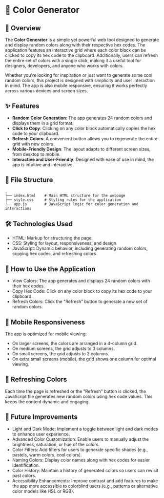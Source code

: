 # 🎨 Color Generator

## 📖 Overview

The **Color Generator** is a simple yet powerful web tool designed to generate and display random colors along with their respective hex codes. The application features an interactive grid where each color block can be clicked to copy its hex code to the clipboard. Additionally, users can refresh the entire set of colors with a single click, making it a useful tool for designers, developers, and anyone who works with colors.

Whether you're looking for inspiration or just want to generate some cool random colors, this project is designed with simplicity and user interaction in mind. The app is also mobile responsive, ensuring it works perfectly across various devices and screen sizes.

## ✨ Features

- **Random Color Generation**: The app generates 24 random colors and displays them in a grid format.
- **Click to Copy**: Clicking on any color block automatically copies the hex code to your clipboard.
- **Refresh Colors**: A convenient button allows you to regenerate the entire grid with new colors.
- **Mobile-Friendly Design**: The layout adapts to different screen sizes, from desktop to mobile.
- **Interactive and User-Friendly**: Designed with ease of use in mind, the app is intuitive and interactive.

## 📂 File Structure

```plaintext
.
├── index.html    # Main HTML structure for the webpage
├── style.css     # Styling rules for the application
└── app.js        # JavaScript logic for color generation and interactions
```

## 🛠️ Technologies Used

- HTML: Markup for structuring the page.
- CSS: Styling for layout, responsiveness, and design.
- JavaScript: Dynamic behavior, including generating random colors, copying hex codes, and refreshing colors

## 🎯 How to Use the Application

- View Colors: The app generates and displays 24 random colors with their hex codes.
- Copy Hex Code: Click on any color block to copy its hex code to your clipboard.
- Refresh Colors: Click the "Refresh" button to generate a new set of random colors.

## 📱 Mobile Responsiveness

The app is optimized for mobile viewing:

- On larger screens, the colors are arranged in a 4-column grid.
- On medium screens, the grid adjusts to 3 columns.
- On small screens, the grid adjusts to 2 columns.
- On extra small screens (mobile), the grid shows one column for optimal viewing.

## 🔄 Refreshing Colors

Each time the page is refreshed or the "Refresh" button is clicked, the JavaScript file generates new random colors using hex code values. This keeps the content dynamic and engaging.

## 🚀 Future Improvements

- Light and Dark Mode: Implement a toggle between light and dark modes to enhance user experience.
- Advanced Color Customization: Enable users to manually adjust the brightness, saturation, or hue of the colors.
- Color Filters: Add filters for users to generate specific shades (e.g., pastels, warm colors, cool colors).
- Naming Colors: Display color names along with hex codes for easier identification.
- Color History: Maintain a history of generated colors so users can revisit past colors.
- Accessibility Enhancements: Improve contrast and add features to make the app more accessible to colorblind users (e.g., patterns or alternative color models like HSL or RGB).
